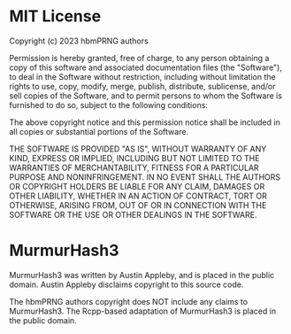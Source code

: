 # MIT License

Copyright (c) 2023 hbmPRNG authors

Permission is hereby granted, free of charge, to any person obtaining a copy
of this software and associated documentation files (the "Software"), to deal
in the Software without restriction, including without limitation the rights
to use, copy, modify, merge, publish, distribute, sublicense, and/or sell
copies of the Software, and to permit persons to whom the Software is
furnished to do so, subject to the following conditions:

The above copyright notice and this permission notice shall be included in all
copies or substantial portions of the Software.

THE SOFTWARE IS PROVIDED "AS IS", WITHOUT WARRANTY OF ANY KIND, EXPRESS OR
IMPLIED, INCLUDING BUT NOT LIMITED TO THE WARRANTIES OF MERCHANTABILITY,
FITNESS FOR A PARTICULAR PURPOSE AND NONINFRINGEMENT. IN NO EVENT SHALL THE
AUTHORS OR COPYRIGHT HOLDERS BE LIABLE FOR ANY CLAIM, DAMAGES OR OTHER
LIABILITY, WHETHER IN AN ACTION OF CONTRACT, TORT OR OTHERWISE, ARISING FROM,
OUT OF OR IN CONNECTION WITH THE SOFTWARE OR THE USE OR OTHER DEALINGS IN THE
SOFTWARE.

# MurmurHash3

MurmurHash3 was written by Austin Appleby, and is placed in the public
domain. Austin Appleby disclaims copyright to this source code.

The hbmPRNG authors copyright does NOT include any claims to MurmurHash3. The
Rcpp-based adaptation of MurmurHash3 is placed in the public domain.
